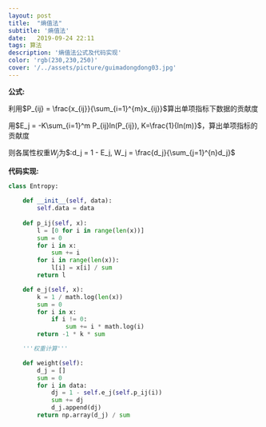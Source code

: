 ```yaml
---
layout: post
title:  "熵值法"
subtitle: '熵值法'
date:   2019-09-24 22:11
tags: 算法
description: '熵值法公式及代码实现'
color: 'rgb(230,230,250)'
cover: '/../assets/picture/guimadongdong03.jpg'
---
```


**公式:**

利用$P_{ij} = \frac{x_{ij}}{\sum_{i=1}^{m}x_{ij}}$算出单项指标下数据的贡献度

用$E_j = -K\sum_{i=1}^m P_{ij}ln(P_{ij}), K=\frac{1}{ln(m)}$，算出单项指标的贡献度

则各属性权重$W_j$为$:d_j = 1 - E_j, W_j = \frac{d_j}{\sum_{j=1}^{n}d_j}$ 

**代码实现:**

```python
class Entropy:
  
    def __init__(self, data):
        self.data = data 
        
    def p_ij(self, x):
        l = [0 for i in range(len(x))]
        sum = 0
        for i in x:
            sum += i
        for i in range(len(x)):
            l[i] = x[i] / sum
        return l

    def e_j(self, x):
        k = 1 / math.log(len(x))
        sum = 0
        for i in x:
            if i != 0:
                sum += i * math.log(i)
        return -1 * k * sum

    '''权重计算'''

    def weight(self):
        d_j = []
        sum = 0
        for i in data:
            dj = 1 - self.e_j(self.p_ij(i))
            sum += dj
            d_j.append(dj)
        return np.array(d_j) / sum
```

